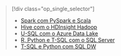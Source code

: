 > [!div class="op_single_selector"]
> * [Spark com PySpark e Scala](../articles/machine-learning/team-data-science-process/walkthroughs-spark.md)
> * [Hive com o HDInsight Hadoop](../articles/machine-learning/team-data-science-process/walkthroughs-hdinsight-hadoop.md)
> * [U-SQL com o Azure Data Lake](../articles/machine-learning/team-data-science-process/walkthroughs-azure-data-lake.md)
> * [R, Python e T-SQL com o SQL Server](../articles/machine-learning/team-data-science-process/walkthroughs-sql-server.md)
> * [T-SQL e Python com SQL DW](../articles/machine-learning/team-data-science-process/walkthroughs-sql-data-warehouse.md)
> 
> 

